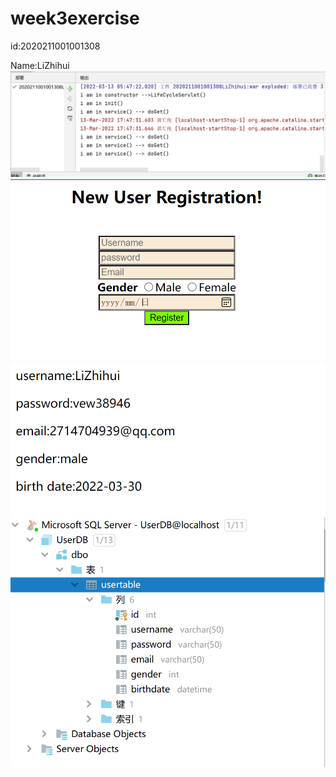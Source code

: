 
# week3exercise
id:2020211001001308

Name:LiZhihui
![img.png](images/img1.png)
![img.png](images/img2.png)
![img.png](images/img3.png)
![img.png](images/img4.png)